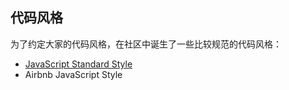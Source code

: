 ## 代码风格

为了约定大家的代码风格，在社区中诞生了一些比较规范的代码风格：
- [JavaScript Standard Style](https://standards.com/)
- Airbnb JavaScript Style
